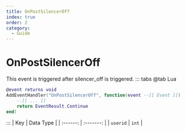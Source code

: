 ```yaml
---
title: OnPostSilencerOff
index: true
order: 2
category:
  - Guide
---
```


# OnPostSilencerOff
This event is triggered after silencer_off is triggered.
::: tabs
@tab Lua
```lua
@event returns void
AddEventHandler("OnPostSilencerOff", function(event --[[ Event ]])
    --[[ ... ]]
    return EventResult.Continue
end)
```

:::
|    Key   | Data Type |
| :------: | :-------: |
| `userid` |   `int`   |